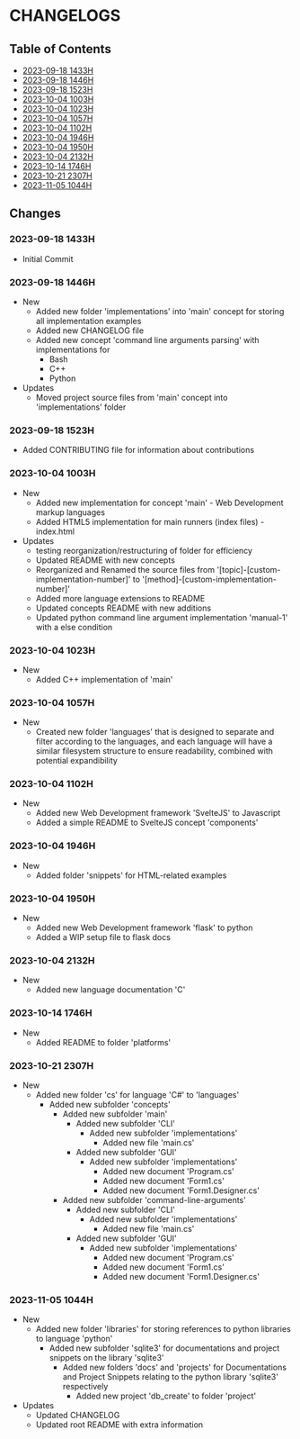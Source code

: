 # CHANGELOGS

## Table of Contents
+ [2023-09-18 1433H](#2023-09-18-1433H)
+ [2023-09-18 1446H](#2023-09-18-1446H)
+ [2023-09-18 1523H](#2023-09-18-1523H)
+ [2023-10-04 1003H](#2023-10-04-1003H)
+ [2023-10-04 1023H](#2023-10-04-1023H)
+ [2023-10-04 1057H](#2023-10-04-1057H)
+ [2023-10-04 1102H](#2023-10-04-1102H)
+ [2023-10-04 1946H](#2023-10-04-1946H)
+ [2023-10-04 1950H](#2023-10-04-1950H)
+ [2023-10-04 2132H](#2023-10-04-2132H)
+ [2023-10-14 1746H](#2023-10-14-1746H)
+ [2023-10-21 2307H](#2023-10-21-2307H)
+ [2023-11-05 1044H](#2023-11-05-1044H)

## Changes
### 2023-09-18 1433H
+ Initial Commit

### 2023-09-18 1446H
- New
    + Added new folder 'implementations' into 'main' concept for storing all implementation examples
    + Added new CHANGELOG file
    - Added new concept 'command line arguments parsing' with implementations for
        + Bash
        + C++
        + Python
- Updates
    + Moved project source files from 'main' concept into 'implementations' folder

### 2023-09-18 1523H
+ Added CONTRIBUTING file for information about contributions

### 2023-10-04 1003H
- New
    + Added new implementation for concept 'main' - Web Development markup languages
    + Added HTML5 implementation for main runners (index files) - index.html
- Updates
    + testing reorganization/restructuring of folder for efficiency
    + Updated README with new concepts
    + Reorganized and Renamed the source files from '[topic]-[custom-implementation-number]' to '[method]-[custom-implementation-number]'
    + Added more language extensions to README
    + Updated concepts README with new additions
    + Updated python command line argument implementation 'manual-1' with a else condition

### 2023-10-04 1023H
- New
    + Added C++ implementation of 'main'

### 2023-10-04 1057H
- New
    + Created new folder 'languages' that is designed to separate and filter according to the languages, and each language will have a similar filesystem structure to ensure readability, combined with potential expandibility

### 2023-10-04 1102H
- New
    + Added new Web Development framework 'SvelteJS' to Javascript
    + Added a simple README to SvelteJS concept 'components'

### 2023-10-04 1946H
- New
    + Added folder 'snippets' for HTML-related examples

### 2023-10-04 1950H
- New
    + Added new Web Development framework 'flask' to python
    + Added a WIP setup file to flask docs

### 2023-10-04 2132H
- New
    + Added new language documentation 'C'

### 2023-10-14 1746H
- New
    + Added README to folder 'platforms'

### 2023-10-21 2307H
- New
    - Added new folder 'cs' for language 'C#' to 'languages'
        - Added new subfolder 'concepts'
            - Added new subfolder 'main'
                - Added new subfolder 'CLI'
                    - Added new subfolder 'implementations'
                        + Added new file 'main.cs'
                - Added new subfolder 'GUI'
                    - Added new subfolder 'implementations'
                        + Added new document 'Program.cs'
                        + Added new document 'Form1.cs'
                        + Added new document 'Form1.Designer.cs'
            - Added new subfolder 'command-line-arguments'
                - Added new subfolder 'CLI'
                    - Added new subfolder 'implementations'
                        + Added new file 'main.cs'
                - Added new subfolder 'GUI'
                    - Added new subfolder 'implementations'
                        + Added new document 'Program.cs'
                        + Added new document 'Form1.cs'
                        + Added new document 'Form1.Designer.cs'

### 2023-11-05 1044H
- New
    - Added new folder 'libraries' for storing references to python libraries to language 'python'
        - Added new subfolder 'sqlite3' for documentations and project snippets on the library 'sqlite3'
            - Added new folders 'docs' and 'projects' for Documentations and Project Snippets relating to the python library 'sqlite3' respectively
                - Added new project 'db_create' to folder 'project'
- Updates
    - Updated CHANGELOG
    - Updated root README with extra information

